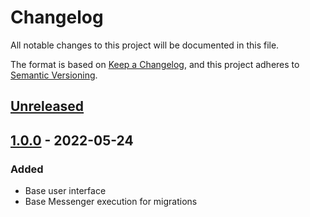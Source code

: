 # Changelog
All notable changes to this project will be documented in this file.

The format is based on [Keep a Changelog](https://keepachangelog.com/en/1.0.0/),
and this project adheres to [Semantic Versioning](https://semver.org/spec/v2.0.0.html).

## [Unreleased]

## [1.0.0] - 2022-05-24
### Added
- Base user interface
- Base Messenger execution for migrations

[Unreleased]: https://github.com/AymDev/FregataBundle/compare/v1.0.0...HEAD
[1.0.0]: https://github.com/AymDev/FregataBundle/releases/tag/v1.0.0